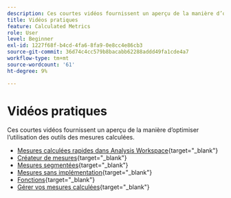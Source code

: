 ```yaml
---
description: Ces courtes vidéos fournissent un aperçu de la manière d’optimiser l’utilisation des outils des mesures calculées.
title: Vidéos pratiques
feature: Calculated Metrics
role: User
level: Beginner
exl-id: 1227f68f-b4cd-4fa6-8fa9-0e8cc4e86cb3
source-git-commit: 36d74c4cc579b8bacabb62288addd49fa1cde4a7
workflow-type: tm+mt
source-wordcount: '61'
ht-degree: 9%

---
```


# Vidéos pratiques

Ces courtes vidéos fournissent un aperçu de la manière d’optimiser l’utilisation des outils des mesures calculées.

* [Mesures calculées rapides dans Analysis Workspace](https://experienceleague.adobe.com/docs/analytics-learn/tutorials/components/calculated-metrics/quick-calculated-metrics-in-analysis-workspace.html?lang=fr){target="_blank"}
* [Créateur de mesures](https://experienceleague.adobe.com/docs/analytics-learn/tutorials/components/calculated-metrics/calculated-metrics-metric-builder.html?lang=fr){target="_blank"}
* [Mesures segmentées](https://experienceleague.adobe.com/docs/analytics-learn/tutorials/components/calculated-metrics/calculated-metrics-segmented-metrics.html?lang=fr){target="_blank"}
* [Mesures sans implémentation](https://experienceleague.adobe.com/docs/analytics-learn/tutorials/components/calculated-metrics/calculated-metrics-implementationless-metrics.html?lang=fr){target="_blank"}
* [Fonctions](https://experienceleague.adobe.com/docs/analytics-learn/tutorials/components/calculated-metrics/calculated-metrics-functions.html?lang=fr){target="_blank"}
* [Gérer vos mesures calculées](https://experienceleague.adobe.com/docs/analytics-learn/tutorials/components/calculated-metrics/manage-your-calculated-metrics.html?lang=fr){target="_blank"}
